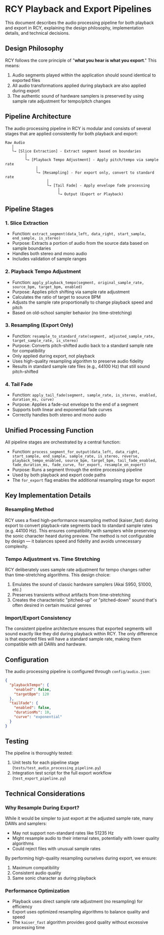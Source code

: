 # RCY Playback and Export Pipelines

This document describes the audio processing pipeline for both playback and export in RCY, explaining the design philosophy, implementation details, and technical decisions.

## Design Philosophy

RCY follows the core principle of "**what you hear is what you export**." This means:

1. Audio segments played within the application should sound identical to exported files
2. All audio transformations applied during playback are also applied during export
3. The authentic sound of hardware samplers is preserved by using sample rate adjustment for tempo/pitch changes

## Pipeline Architecture

The audio processing pipeline in RCY is modular and consists of several stages that are applied consistently for both playback and export:

```
Raw Audio
   │
   └→ [Slice Extraction] - Extract segment based on boundaries
         │
         └→ [Playback Tempo Adjustment] - Apply pitch/tempo via sample rate
              │
              └→ [Resampling] - For export only, convert to standard rate
                   │
                   └→ [Tail Fade] - Apply envelope fade processing
                        │
                        └→ Output (Export or Playback)
```

## Pipeline Stages

### 1. Slice Extraction

- Function: `extract_segment(data_left, data_right, start_sample, end_sample, is_stereo)`
- Purpose: Extracts a portion of audio from the source data based on sample boundaries
- Handles both stereo and mono audio
- Includes validation of sample ranges

### 2. Playback Tempo Adjustment

- Function: `apply_playback_tempo(segment, original_sample_rate, source_bpm, target_bpm, enabled)`
- Purpose: Applies pitch shifting via sample rate adjustment
- Calculates the ratio of target to source BPM
- Adjusts the sample rate proportionally to change playback speed and pitch
- Based on old-school sampler behavior (no time-stretching)

### 3. Resampling (Export Only)

- Function: `resample_to_standard_rate(segment, adjusted_sample_rate, target_sample_rate, is_stereo)`
- Purpose: Converts pitch-shifted audio back to a standard sample rate for compatibility
- Only applied during export, not playback
- Uses high-quality resampling algorithm to preserve audio fidelity
- Results in standard sample rate files (e.g., 44100 Hz) that still sound pitch-shifted

### 4. Tail Fade

- Function: `apply_tail_fade(segment, sample_rate, is_stereo, enabled, duration_ms, curve)`
- Purpose: Applies a fade-out envelope to the end of a segment
- Supports both linear and exponential fade curves
- Correctly handles both stereo and mono audio

## Unified Processing Function

All pipeline stages are orchestrated by a central function:

- Function: `process_segment_for_output(data_left, data_right, start_sample, end_sample, sample_rate, is_stereo, reverse, playback_tempo_enabled, source_bpm, target_bpm, tail_fade_enabled, fade_duration_ms, fade_curve, for_export, resample_on_export)`
- Purpose: Runs a segment through the entire processing pipeline
- Used by both playback and export code paths
- The `for_export` flag enables the additional resampling stage for export

## Key Implementation Details

### Resampling Method

RCY uses a fixed high-performance resampling method (kaiser_fast) during export to convert playback-rate segments back to standard sample rates (e.g. 44100 Hz). This ensures compatibility with samplers while preserving the sonic character heard during preview. The method is not configurable by design — it balances speed and fidelity and avoids unnecessary complexity.

### Tempo Adjustment vs. Time Stretching

RCY deliberately uses sample rate adjustment for tempo changes rather than time-stretching algorithms. This design choice:

1. Emulates the sound of classic hardware samplers (Akai S950, S1000, etc.)
2. Preserves transients without artifacts from time-stretching
3. Creates the characteristic "pitched-up" or "pitched-down" sound that's often desired in certain musical genres

### Import/Export Consistency

The consistent pipeline architecture ensures that exported segments will sound exactly like they did during playback within RCY. The only difference is that exported files will have a standard sample rate, making them compatible with all DAWs and hardware.

## Configuration

The audio processing pipeline is configured through `config/audio.json`:

```json
{
  "playbackTempo": {
    "enabled": false,
    "targetBpm": 120
  },
  "tailFade": {
    "enabled": false,
    "durationMs": 10,
    "curve": "exponential"
  }
}
```

## Testing

The pipeline is thoroughly tested:

1. Unit tests for each pipeline stage (`tests/test_audio_processing_pipeline.py`)
2. Integration test script for the full export workflow (`test_export_pipeline.py`)

## Technical Considerations

### Why Resample During Export?

While it would be simpler to just export at the adjusted sample rate, many DAWs and samplers:
- May not support non-standard rates like 51235 Hz
- Might resample audio to their internal rates, potentially with lower quality algorithms
- Could reject files with unusual sample rates

By performing high-quality resampling ourselves during export, we ensure:
1. Maximum compatibility
2. Consistent audio quality
3. Same sonic character as during playback

### Performance Optimization

- Playback uses direct sample rate adjustment (no resampling) for efficiency
- Export uses optimized resampling algorithms to balance quality and speed
- The `kaiser_fast` algorithm provides good quality without excessive processing time